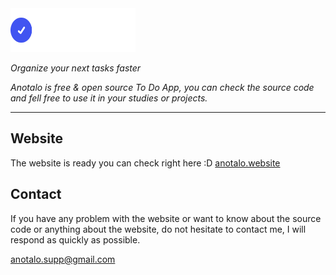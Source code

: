 
<a href="/" target="_blank">
    <img src="./.github/logo-light.svg" alt="Anotalo" width="200" height="70">
</a>


_Organize your next tasks faster_

_Anotalo is free & open source To Do App, you can check the source code and fell free to use it in your studies or projects._

------

## Website

The website is ready you can check right here :D [anotalo.website](https://www.anotalo.website/)

## Contact

If you have any problem with the website or want to know about the source code or anything about the website, do not hesitate to contact me, I will respond as quickly as possible.

anotalo.supp@gmail.com